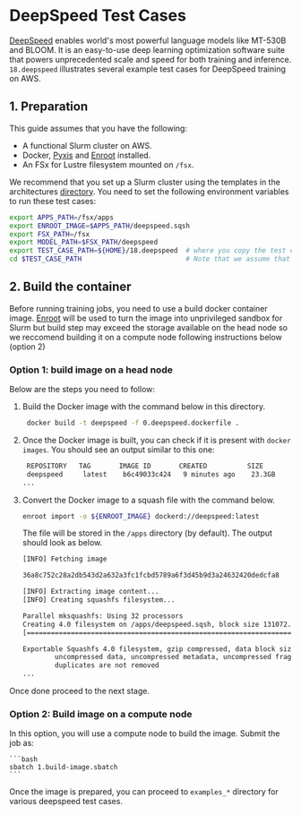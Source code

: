 # DeepSpeed Test Cases <!-- omit in toc -->

[DeepSpeed](https://github.com/microsoft/DeepSpeed) enables world's most powerful language models like MT-530B and BLOOM. It is an easy-to-use deep learning optimization software suite that powers unprecedented scale and speed for both training and inference. `18.deepspeed` illustrates several example test cases for DeepSpeed training on AWS. 

## 1. Preparation

This guide assumes that you have the following:

* A functional Slurm cluster on AWS.
* Docker, [Pyxis](https://github.com/NVIDIA/pyxis) and [Enroot](https://github.com/NVIDIA/enroot) installed.
* An FSx for Lustre filesystem mounted on `/fsx`.

We recommend that you set up a Slurm cluster using the templates in the architectures [directory](../../1.architectures). You need to set the following environment variables to run these test cases:

```bash
export APPS_PATH=/fsx/apps
export ENROOT_IMAGE=$APPS_PATH/deepspeed.sqsh
export FSX_PATH=/fsx
export MODEL_PATH=$FSX_PATH/deepspeed
export TEST_CASE_PATH=${HOME}/18.deepspeed  # where you copy the test case or set to your test case path
cd $TEST_CASE_PATH                          # Note that we assume that you are here during the following command executions
```



## 2. Build the container

Before running training jobs, you need to use a build docker container image. [Enroot](https://github.com/NVIDIA/enroot) will be used to turn the image into unprivileged sandbox for Slurm but build step may exceed the storage available on the head node so we reccomend building it on a compute node following instructions below (option 2)

### Option 1: build image on a head node

Below are the steps you need to follow:


1. Build the Docker image with the command below in this directory.

   ```bash
    docker build -t deepspeed -f 0.deepspeed.dockerfile .
   ```


2. Once the Docker image is built, you can check if it is present with `docker images`. You should see an output similar to this one:

   ```bash
    REPOSITORY   TAG       IMAGE ID       CREATED          SIZE
    deepspeed     latest    b6c49033c424   9 minutes ago    23.3GB
   ...
   ```

3. Convert the Docker image to a squash file with the command below.

   ```bash
   enroot import -o ${ENROOT_IMAGE} dockerd://deepspeed:latest
   ```

   The file will be stored in the `/apps` directory (by default). The output should look as below.

    ```bash
    [INFO] Fetching image

    36a8c752c28a2db543d2a632a3fc1fcbd5789a6f3d45b9d3a24632420dedcfa8

    [INFO] Extracting image content...
    [INFO] Creating squashfs filesystem...

    Parallel mksquashfs: Using 32 processors
    Creating 4.0 filesystem on /apps/deepspeed.sqsh, block size 131072.
    [========================================================================================================================================================================================================================-] 291068/291068 100%

    Exportable Squashfs 4.0 filesystem, gzip compressed, data block size 131072
            uncompressed data, uncompressed metadata, uncompressed fragments, uncompressed xattrs
            duplicates are not removed
    ...
    ```

Once done proceed to the next stage.

### Option 2: Build image on a compute node

In this option, you will use a compute node to build the image. Submit the job as:

    ```bash
    sbatch 1.build-image.sbatch
    ```


Once the image is prepared, you can proceed to `examples_*` directory for various deepspeed test cases.